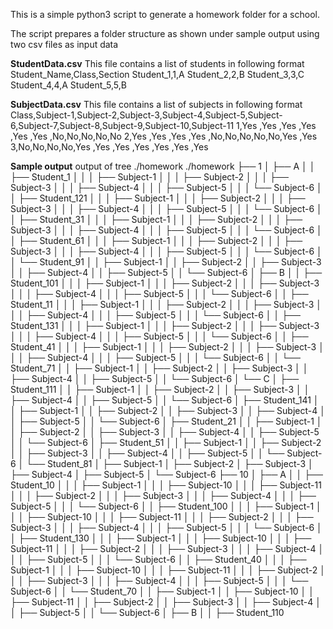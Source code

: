 This is a simple python3 script to generate a homework folder for a school. 

The script prepares a folder structure as shown under sample output using two csv files as input data

**StudentData.csv** 
This file contains a list of students in following format
Student_Name,Class,Section
Student_1,1,A
Student_2,2,B
Student_3,3,C
Student_4,4,A
Student_5,5,B

**SubjectData.csv**
This file contains a list of subjects in following format
Class,Subject-1,Subject-2,Subject-3,Subject-4,Subject-5,Subject-6,Subject-7,Subject-8,Subject-9,Subject-10,Subject-11
1,Yes ,Yes ,Yes ,Yes ,Yes ,Yes ,No,No,No,No,No
2,Yes ,Yes ,Yes ,Yes ,No,No,No,No,No,Yes ,Yes 
3,No,No,No,No,Yes ,Yes ,Yes ,Yes ,Yes ,Yes ,Yes 


**Sample output**
output of tree ./homework 
./homework
├── 1
│   ├── A
│   │   ├── Student_1
│   │   │   ├── Subject-1
│   │   │   ├── Subject-2
│   │   │   ├── Subject-3
│   │   │   ├── Subject-4
│   │   │   ├── Subject-5
│   │   │   └── Subject-6
│   │   ├── Student_121
│   │   │   ├── Subject-1
│   │   │   ├── Subject-2
│   │   │   ├── Subject-3
│   │   │   ├── Subject-4
│   │   │   ├── Subject-5
│   │   │   └── Subject-6
│   │   ├── Student_31
│   │   │   ├── Subject-1
│   │   │   ├── Subject-2
│   │   │   ├── Subject-3
│   │   │   ├── Subject-4
│   │   │   ├── Subject-5
│   │   │   └── Subject-6
│   │   ├── Student_61
│   │   │   ├── Subject-1
│   │   │   ├── Subject-2
│   │   │   ├── Subject-3
│   │   │   ├── Subject-4
│   │   │   ├── Subject-5
│   │   │   └── Subject-6
│   │   └── Student_91
│   │       ├── Subject-1
│   │       ├── Subject-2
│   │       ├── Subject-3
│   │       ├── Subject-4
│   │       ├── Subject-5
│   │       └── Subject-6
│   ├── B
│   │   ├── Student_101
│   │   │   ├── Subject-1
│   │   │   ├── Subject-2
│   │   │   ├── Subject-3
│   │   │   ├── Subject-4
│   │   │   ├── Subject-5
│   │   │   └── Subject-6
│   │   ├── Student_11
│   │   │   ├── Subject-1
│   │   │   ├── Subject-2
│   │   │   ├── Subject-3
│   │   │   ├── Subject-4
│   │   │   ├── Subject-5
│   │   │   └── Subject-6
│   │   ├── Student_131
│   │   │   ├── Subject-1
│   │   │   ├── Subject-2
│   │   │   ├── Subject-3
│   │   │   ├── Subject-4
│   │   │   ├── Subject-5
│   │   │   └── Subject-6
│   │   ├── Student_41
│   │   │   ├── Subject-1
│   │   │   ├── Subject-2
│   │   │   ├── Subject-3
│   │   │   ├── Subject-4
│   │   │   ├── Subject-5
│   │   │   └── Subject-6
│   │   └── Student_71
│   │       ├── Subject-1
│   │       ├── Subject-2
│   │       ├── Subject-3
│   │       ├── Subject-4
│   │       ├── Subject-5
│   │       └── Subject-6
│   └── C
│       ├── Student_111
│       │   ├── Subject-1
│       │   ├── Subject-2
│       │   ├── Subject-3
│       │   ├── Subject-4
│       │   ├── Subject-5
│       │   └── Subject-6
│       ├── Student_141
│       │   ├── Subject-1
│       │   ├── Subject-2
│       │   ├── Subject-3
│       │   ├── Subject-4
│       │   ├── Subject-5
│       │   └── Subject-6
│       ├── Student_21
│       │   ├── Subject-1
│       │   ├── Subject-2
│       │   ├── Subject-3
│       │   ├── Subject-4
│       │   ├── Subject-5
│       │   └── Subject-6
│       ├── Student_51
│       │   ├── Subject-1
│       │   ├── Subject-2
│       │   ├── Subject-3
│       │   ├── Subject-4
│       │   ├── Subject-5
│       │   └── Subject-6
│       └── Student_81
│           ├── Subject-1
│           ├── Subject-2
│           ├── Subject-3
│           ├── Subject-4
│           ├── Subject-5
│           └── Subject-6
├── 10
│   ├── A
│   │   ├── Student_10
│   │   │   ├── Subject-1
│   │   │   ├── Subject-10
│   │   │   ├── Subject-11
│   │   │   ├── Subject-2
│   │   │   ├── Subject-3
│   │   │   ├── Subject-4
│   │   │   ├── Subject-5
│   │   │   └── Subject-6
│   │   ├── Student_100
│   │   │   ├── Subject-1
│   │   │   ├── Subject-10
│   │   │   ├── Subject-11
│   │   │   ├── Subject-2
│   │   │   ├── Subject-3
│   │   │   ├── Subject-4
│   │   │   ├── Subject-5
│   │   │   └── Subject-6
│   │   ├── Student_130
│   │   │   ├── Subject-1
│   │   │   ├── Subject-10
│   │   │   ├── Subject-11
│   │   │   ├── Subject-2
│   │   │   ├── Subject-3
│   │   │   ├── Subject-4
│   │   │   ├── Subject-5
│   │   │   └── Subject-6
│   │   ├── Student_40
│   │   │   ├── Subject-1
│   │   │   ├── Subject-10
│   │   │   ├── Subject-11
│   │   │   ├── Subject-2
│   │   │   ├── Subject-3
│   │   │   ├── Subject-4
│   │   │   ├── Subject-5
│   │   │   └── Subject-6
│   │   └── Student_70
│   │       ├── Subject-1
│   │       ├── Subject-10
│   │       ├── Subject-11
│   │       ├── Subject-2
│   │       ├── Subject-3
│   │       ├── Subject-4
│   │       ├── Subject-5
│   │       └── Subject-6
│   ├── B
│   │   ├── Student_110



		
	



